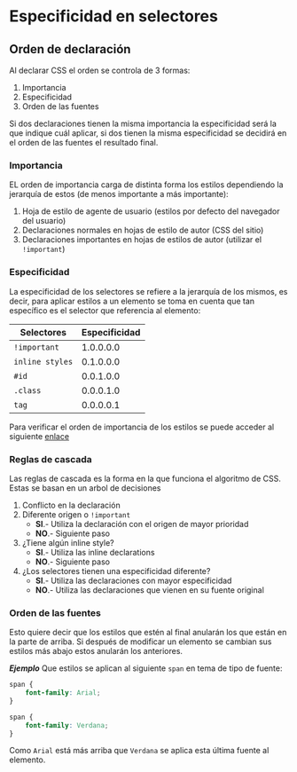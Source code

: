 # Especificidad en selectores

## Orden de declaración

Al declarar CSS el orden se controla de 3 formas:

1. Importancia
2. Especificidad
3. Orden de las fuentes

Si dos declaraciones tienen la misma importancia la especificidad será la que indique cuál aplicar, si dos tienen la misma especificidad se decidirá en el orden de las fuentes el resultado final.

### Importancia

EL orden de importancia carga de distinta forma los estilos dependiendo la jerarquía de estos (de menos importante a más importante):

1. Hoja de estilo de agente de usuario (estilos por defecto del navegador del usuario)
2. Declaraciones normales en hojas de estilo de autor (CSS del sitio)
3. Declaraciones importantes en hojas de estilos de autor (utilizar el `!important`)

### Especificidad

La especificidad de los selectores se refiere a la jerarquía de los mismos, es decir, para aplicar estilos a un elemento se toma en cuenta que tan específico es el selector que referencia al elemento:

| Selectores | Especificidad |
| --- | --- |
| `!important` | 1.0.0.0.0 |
| `inline styles` | 0.1.0.0.0 |
| `#id` | 0.0.1.0.0 |
| `.class` | 0.0.0.1.0 |
| `tag` | 0.0.0.0.1 |

Para verificar el orden de importancia de los estilos se puede acceder al siguiente [enlace](https://www.codecaptain.io/tools/css-specificity-calculator)

### Reglas de cascada

Las reglas de cascada es la forma en la que funciona el algoritmo de CSS. Estas se basan en un arbol de decisiones

1. Conflicto en la declaración
2. Diferente origen o `!important`
    - **SI**.- Utiliza la declaración con el origen de mayor prioridad
    - **NO**.- Siguiente paso
3. ¿Tiene algún inline style?
    - **SI**.- Utiliza las inline declarations
    - **NO**.- Siguiente paso
4. ¿Los selectores tienen una especificidad diferente?
    - **SI**.- Utiliza las declaraciones con mayor especificidad
    - **NO**.- Utiliza las declaraciones que vienen en su fuente original

### Orden de las fuentes

Esto quiere decir que los estilos que estén al final anularán los que están en la parte de arriba. Si después de modificar un elemento se cambian sus estilos más abajo estos anularán los anteriores.

***Ejemplo*** Que estilos se aplican al siguiente `span` en tema de tipo de fuente:

~~~css
span {
    font-family: Arial;
}

span {
    font-family: Verdana;
}
~~~

Como `Arial` está más arriba que `Verdana` se aplica esta última fuente al elemento.
